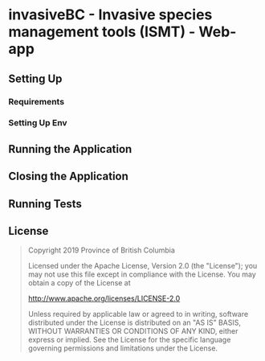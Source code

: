# invasiveBC - Invasive species management tools (ISMT) - Web-app

## Setting Up
### Requirements
### Setting Up Env

## Running the Application

## Closing the Application

## Running Tests

## License

 >Copyright 2019 Province of British Columbia
 >
 >Licensed under the Apache License, Version 2.0 (the "License");
 >you may not use this file except in compliance with the License.
 >You may obtain a copy of the License at
 >
 >    http://www.apache.org/licenses/LICENSE-2.0
 >
 >Unless required by applicable law or agreed to in writing, software
 >distributed under the License is distributed on an "AS IS" BASIS,
 >WITHOUT WARRANTIES OR CONDITIONS OF ANY KIND, either express or implied.
 >See the License for the specific language governing permissions and
 >limitations under the License.

